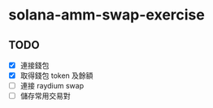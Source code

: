 # solana-amm-swap-exercise

## TODO

- [x] 連接錢包
- [x] 取得錢包 token 及餘額
- [ ] 連接 raydium swap
- [ ] 儲存常用交易對
